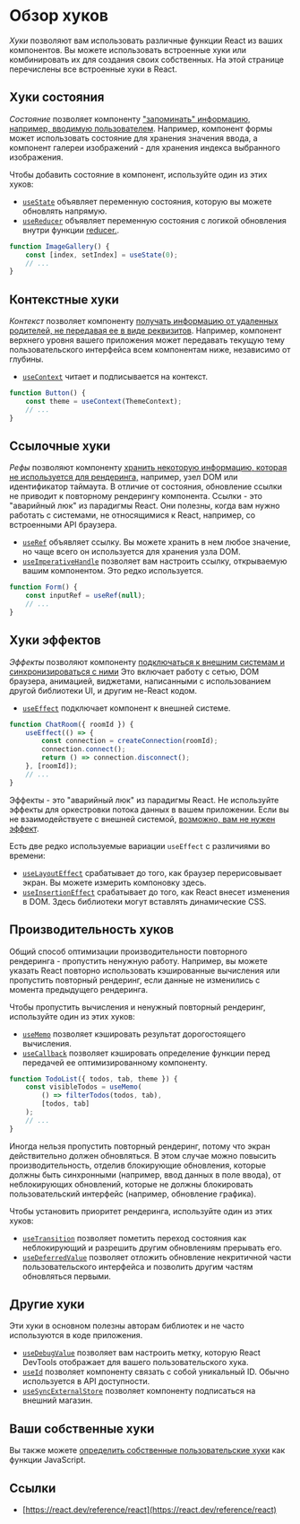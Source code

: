 # Обзор хуков

_Хуки_ позволяют вам использовать различные функции React из ваших компонентов. Вы можете использовать встроенные хуки или комбинировать их для создания своих собственных. На этой странице перечислены все встроенные хуки в React.

## Хуки состояния

_Состояние_ позволяет компоненту ["запоминать" информацию, например, вводимую пользователем](../learn/state-a-components-memory.md). Например, компонент формы может использовать состояние для хранения значения ввода, а компонент галереи изображений - для хранения индекса выбранного изображения.

Чтобы добавить состояние в компонент, используйте один из этих хуков:

-   [`useState`](useState.md) объявляет переменную состояния, которую вы можете обновлять напрямую.
-   [`useReducer`](useReducer.md) объявляет переменную состояния с логикой обновления внутри функции [reducer.](../learn/extracting-state-logic-into-a-reducer.md).

<!-- конец списка -->

<!-- 0001.part.md -->

```js
function ImageGallery() {
    const [index, setIndex] = useState(0);
    // ...
}
```

<!-- 0002.part.md -->

## Контекстные хуки

_Контекст_ позволяет компоненту [получать информацию от удаленных родителей, не передавая ее в виде реквизитов](../learn/passing-props-to-a-component.md). Например, компонент верхнего уровня вашего приложения может передавать текущую тему пользовательского интерфейса всем компонентам ниже, независимо от глубины.

-   [`useContext`](useContext.md) читает и подписывается на контекст.

<!-- конец списка -->

<!-- 0003.part.md -->

```js
function Button() {
    const theme = useContext(ThemeContext);
    // ...
}
```

<!-- 0004.part.md -->

## Ссылочные хуки

_Рефы_ позволяют компоненту [хранить некоторую информацию, которая не используется для рендеринга,](../learn/referencing-values-with-refs.md) например, узел DOM или идентификатор таймаута. В отличие от состояния, обновление ссылки не приводит к повторному рендерингу компонента. Ссылки - это "аварийный люк" из парадигмы React. Они полезны, когда вам нужно работать с системами, не относящимися к React, например, со встроенными API браузера.

-   [`useRef`](useRef.md) объявляет ссылку. Вы можете хранить в нем любое значение, но чаще всего он используется для хранения узла DOM.
-   [`useImperativeHandle`](useImperativeHandle.md) позволяет вам настроить ссылку, открываемую вашим компонентом. Это редко используется.

<!-- конец списка -->

<!-- 0005.part.md -->

```js
function Form() {
    const inputRef = useRef(null);
    // ...
}
```

<!-- 0006.part.md -->

## Хуки эффектов

_Эффекты_ позволяют компоненту [подключаться к внешним системам и синхронизироваться с ними](../learn/synchronizing-with-effects.md) Это включает работу с сетью, DOM браузера, анимацией, виджетами, написанными с использованием другой библиотеки UI, и другим не-React кодом.

-   [`useEffect`](useEffect.md) подключает компонент к внешней системе.

<!-- конец списка -->

<!-- 0007.part.md -->

```js
function ChatRoom({ roomId }) {
    useEffect(() => {
        const connection = createConnection(roomId);
        connection.connect();
        return () => connection.disconnect();
    }, [roomId]);
    // ...
}
```

<!-- 0008.part.md -->

Эффекты - это "аварийный люк" из парадигмы React. Не используйте эффекты для оркестровки потока данных в вашем приложении. Если вы не взаимодействуете с внешней системой, [возможно, вам не нужен эффект](../learn/you-might-not-need-an-effect.md).

Есть две редко используемые вариации `useEffect` с различиями во времени:

-   [`useLayoutEffect`](useLayoutEffect.md) срабатывает до того, как браузер перерисовывает экран. Вы можете измерить компоновку здесь.
-   [`useInsertionEffect`](useInsertionEffect.md) срабатывает до того, как React внесет изменения в DOM. Здесь библиотеки могут вставлять динамические CSS.

## Производительность хуков

Общий способ оптимизации производительности повторного рендеринга - пропустить ненужную работу. Например, вы можете указать React повторно использовать кэшированные вычисления или пропустить повторный рендеринг, если данные не изменились с момента предыдущего рендеринга.

Чтобы пропустить вычисления и ненужный повторный рендеринг, используйте один из этих хуков:

-   [`useMemo`](useMemo.md) позволяет кэшировать результат дорогостоящего вычисления.
-   [`useCallback`](useCallback.md) позволяет кэшировать определение функции перед передачей ее оптимизированному компоненту.

<!-- конец списка -->

<!-- 0009.part.md -->

```js
function TodoList({ todos, tab, theme }) {
    const visibleTodos = useMemo(
        () => filterTodos(todos, tab),
        [todos, tab]
    );
    // ...
}
```

<!-- 0010.part.md -->

Иногда нельзя пропустить повторный рендеринг, потому что экран действительно должен обновляться. В этом случае можно повысить производительность, отделив блокирующие обновления, которые должны быть синхронными (например, ввод данных в поле ввода), от неблокирующих обновлений, которые не должны блокировать пользовательский интерфейс (например, обновление графика).

Чтобы установить приоритет рендеринга, используйте один из этих хуков:

-   [`useTransition`](useTransition.md) позволяет пометить переход состояния как неблокирующий и разрешить другим обновлениям прерывать его.
-   [`useDeferredValue`](useDeferredValue.md) позволяет отложить обновление некритичной части пользовательского интерфейса и позволить другим частям обновляться первыми.

## Другие хуки

Эти хуки в основном полезны авторам библиотек и не часто используются в коде приложения.

-   [`useDebugValue`](useDebugValue.md) позволяет вам настроить метку, которую React DevTools отображает для вашего пользовательского хука.
-   [`useId`](useId.md) позволяет компоненту связать с собой уникальный ID. Обычно используется в API доступности.
-   [`useSyncExternalStore`](useSyncExternalStore.md) позволяет компоненту подписаться на внешний магазин.

## Ваши собственные хуки

Вы также можете [определить собственные пользовательские хуки](../learn/reusing-logic-with-custom-hooks.md) как функции JavaScript.

## Ссылки

-   [https://react.dev/reference/react](https://react.dev/reference/react)
